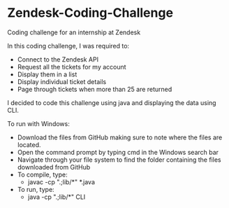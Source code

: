 # Zendesk-Coding-Challenge
Coding challenge for an internship at Zendesk

In this coding challenge, I was required to:
  - Connect to the Zendesk API
  - Request all the tickets for my account
  - Display them in a list
  - Display individual ticket details
  - Page through tickets when more than 25 are returned

I decided to code this challenge using java and displaying the data using CLI.

To run with Windows:
  - Download the files from GitHub making sure to note where the files are located.
  - Open the command prompt by typing cmd in the Windows search bar
  - Navigate through your file system to find the folder containing the files downloaded from GitHub
  - To compile, type:
    - javac -cp ".;lib/*" *.java
  - To run, type: 
    - java -cp ".;lib/*" CLI



